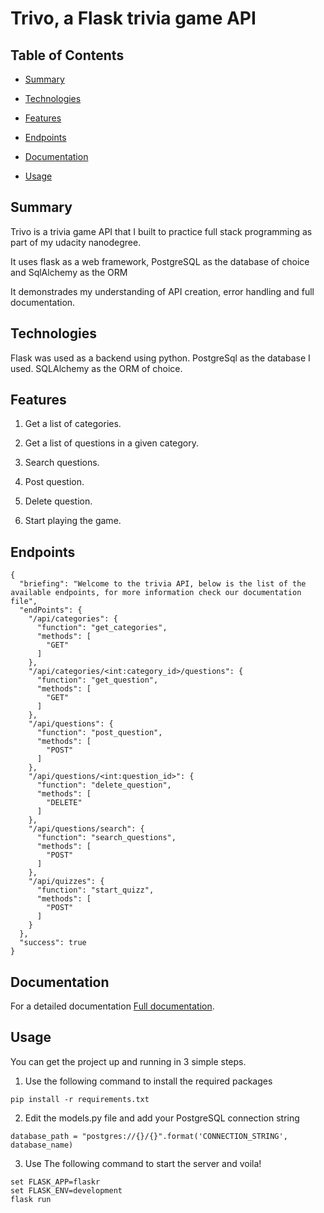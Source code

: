 # Trivo, a Flask trivia game API

## Table of Contents

* [Summary](#Summary)

* [Technologies](#Technologies)

* [Features](#Features)

* [Endpoints ](#Endpoints)

* [Documentation](#Documentation)

* [Usage](#Usage)

## Summary

Trivo is a trivia game API that I built to practice full stack programming as part of my udacity nanodegree.

It uses flask as a web framework, PostgreSQL as the database of choice and SqlAlchemy as the ORM

It demonstrades my understanding of API creation, error handling and full documentation.

## Technologies

Flask was used as a backend using python.
PostgreSql as the database I used.
SQLAlchemy as the ORM of choice.


## Features

1. Get a list of categories.

2. Get a list of questions in a given category.

3. Search questions.

4. Post question.

5. Delete question.

6. Start playing the game.

## Endpoints 

```
{
  "briefing": "Welcome to the trivia API, below is the list of the available endpoints, for more information check our documentation file", 
  "endPoints": {
    "/api/categories": {
      "function": "get_categories", 
      "methods": [
        "GET"
      ]
    }, 
    "/api/categories/<int:category_id>/questions": {
      "function": "get_question", 
      "methods": [
        "GET"
      ]
    }, 
    "/api/questions": {
      "function": "post_question", 
      "methods": [
        "POST"
      ]
    }, 
    "/api/questions/<int:question_id>": {
      "function": "delete_question", 
      "methods": [
        "DELETE"
      ]
    }, 
    "/api/questions/search": {
      "function": "search_questions", 
      "methods": [
        "POST"
      ]
    }, 
    "/api/quizzes": {
      "function": "start_quizz", 
      "methods": [
        "POST"
      ]
    }
  }, 
  "success": true
}
```
## Documentation
For a detailed documentation [Full documentation](https://documenter.getpostman.com/view/13571543/TVetc6SC).

## Usage

You can get the project up and running in 3 simple steps.

1. Use the following command to install the required packages
```
pip install -r requirements.txt
```
2. Edit the models.py file and add your PostgreSQL connection string
```
database_path = "postgres://{}/{}".format('CONNECTION_STRING', database_name)
```
3. Use The following command to start the server and voila!
```
set FLASK_APP=flaskr
set FLASK_ENV=development
flask run
```
